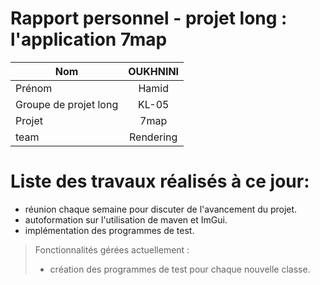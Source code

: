 # Rapport personnel - projet long : l'application 7map

| Nom                   | OUKHNINI  | 
| --------------------- | :--------:| 
| Prénom                | Hamid     | 
| Groupe de projet long |   KL-05   | 
| Projet                |   7map    |
| team                  | Rendering |

# Liste des travaux réalisés à ce jour:
  - réunion chaque semaine pour discuter de l'avancement du projet.
  - autoformation sur l'utilisation de maven et ImGui.
  - implémentation des programmes de test.

  > Fonctionnalités gérées actuellement : 
  >
  > - création des programmes de test pour chaque nouvelle classe.